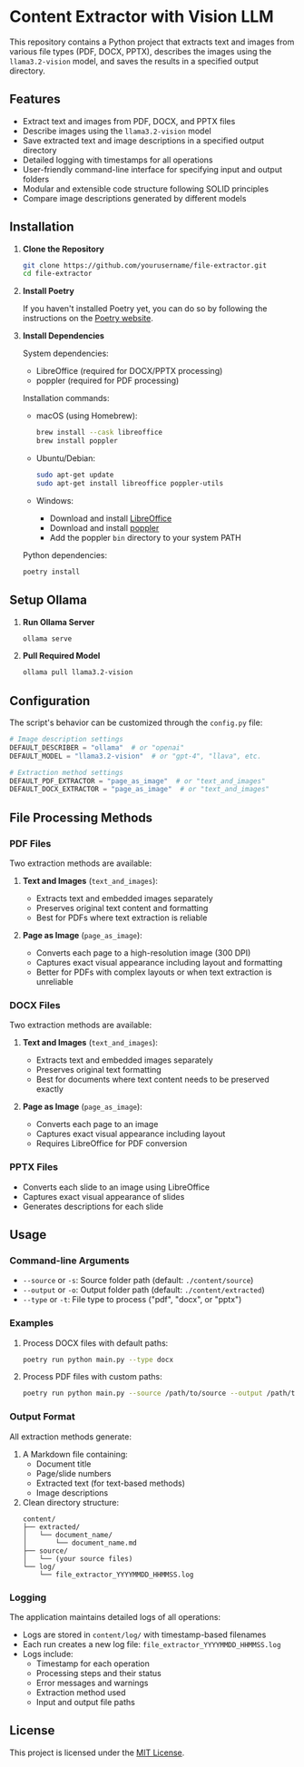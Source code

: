 # Content Extractor with Vision LLM

This repository contains a Python project that extracts text and images from various file types (PDF, DOCX, PPTX), describes the images using the `llama3.2-vision` model, and saves the results in a specified output directory.

## Features

- Extract text and images from PDF, DOCX, and PPTX files
- Describe images using the `llama3.2-vision` model
- Save extracted text and image descriptions in a specified output directory
- Detailed logging with timestamps for all operations
- User-friendly command-line interface for specifying input and output folders
- Modular and extensible code structure following SOLID principles
- Compare image descriptions generated by different models

## Installation

1. **Clone the Repository**

   ```bash
   git clone https://github.com/yourusername/file-extractor.git
   cd file-extractor
   ```

2. **Install Poetry**

   If you haven't installed Poetry yet, you can do so by following the instructions on the [Poetry website](https://python-poetry.org/docs/#installation).

3. **Install Dependencies**

   System dependencies:
   - LibreOffice (required for DOCX/PPTX processing)
   - poppler (required for PDF processing)

   Installation commands:
   - macOS (using Homebrew):
     ```bash
     brew install --cask libreoffice
     brew install poppler
     ```

   - Ubuntu/Debian:
     ```bash
     sudo apt-get update
     sudo apt-get install libreoffice poppler-utils
     ```

   - Windows:
     - Download and install [LibreOffice](https://www.libreoffice.org/download/download/)
     - Download and install [poppler](http://blog.alivate.com.au/poppler-windows/)
     - Add the poppler `bin` directory to your system PATH

   Python dependencies:
   ```bash
   poetry install
   ```

## Setup Ollama

1. **Run Ollama Server**
   ```bash
   ollama serve
   ```

2. **Pull Required Model**
   ```bash
   ollama pull llama3.2-vision
   ```

## Configuration

The script's behavior can be customized through the `config.py` file:

```python
# Image description settings
DEFAULT_DESCRIBER = "ollama"  # or "openai"
DEFAULT_MODEL = "llama3.2-vision"  # or "gpt-4", "llava", etc.

# Extraction method settings
DEFAULT_PDF_EXTRACTOR = "page_as_image"  # or "text_and_images"
DEFAULT_DOCX_EXTRACTOR = "page_as_image"  # or "text_and_images"
```

## File Processing Methods

### PDF Files
Two extraction methods are available:
1. **Text and Images** (`text_and_images`):
   - Extracts text and embedded images separately
   - Preserves original text content and formatting
   - Best for PDFs where text extraction is reliable

2. **Page as Image** (`page_as_image`):
   - Converts each page to a high-resolution image (300 DPI)
   - Captures exact visual appearance including layout and formatting
   - Better for PDFs with complex layouts or when text extraction is unreliable

### DOCX Files
Two extraction methods are available:
1. **Text and Images** (`text_and_images`):
   - Extracts text and embedded images separately
   - Preserves original text formatting
   - Best for documents where text content needs to be preserved exactly

2. **Page as Image** (`page_as_image`):
   - Converts each page to an image
   - Captures exact visual appearance including layout
   - Requires LibreOffice for PDF conversion

### PPTX Files
- Converts each slide to an image using LibreOffice
- Captures exact visual appearance of slides
- Generates descriptions for each slide

## Usage

### Command-line Arguments
- `--source` or `-s`: Source folder path (default: `./content/source`)
- `--output` or `-o`: Output folder path (default: `./content/extracted`)
- `--type` or `-t`: File type to process ("pdf", "docx", or "pptx")

### Examples

1. Process DOCX files with default paths:
   ```bash
   poetry run python main.py --type docx
   ```

2. Process PDF files with custom paths:
   ```bash
   poetry run python main.py --source /path/to/source --output /path/to/output --type pdf
   ```

### Output Format
All extraction methods generate:
1. A Markdown file containing:
   - Document title
   - Page/slide numbers
   - Extracted text (for text-based methods)
   - Image descriptions
2. Clean directory structure:
   ```
   content/
   ├── extracted/
   │   └── document_name/
   │       └── document_name.md
   ├── source/
   │   └── (your source files)
   └── log/
       └── file_extractor_YYYYMMDD_HHMMSS.log
   ```

### Logging
The application maintains detailed logs of all operations:
- Logs are stored in `content/log/` with timestamp-based filenames
- Each run creates a new log file: `file_extractor_YYYYMMDD_HHMMSS.log`
- Logs include:
  - Timestamp for each operation
  - Processing steps and their status
  - Error messages and warnings
  - Extraction method used
  - Input and output file paths

## License

This project is licensed under the [MIT License](LICENSE).
